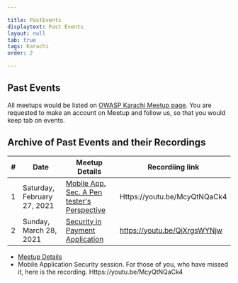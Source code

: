 ```yaml
---

title: PastEvents
displaytext: Past Events
layout: null
tab: true
tags: Karachi
order: 2

---
```


## Past Events

All meetups would be listed on [OWASP Karachi Meetup page](https://www.meetup.com/OWASP-Karachi-Chapter/). You are requested to make an account on Meetup and follow us, so that you would keep tab on events. 

## Archive of Past Events and their Recordings

| # | Date | Meetup Details | Recordiing link |  
| - | ----- | -----------| ---------------|  
| 1 | Saturday, February 27, 2021 | [Mobile App. Sec. A Pen tester's Perspective](https://www.meetup.com/OWASP-Karachi-Chapter/events/276516990/) | Https://youtu.be/McyQtNQaCk4 |  
| 2 | Sunday, March 28, 2021 | [Security in Payment Application](https://www.meetup.com/OWASP-Karachi-Chapter/events/277131011/) | https://youtu.be/QiXrgsWYNjw |

  - [Meetup Details](https://www.meetup.com/OWASP-Karachi-Chapter/events/276516990/)
  - Mobile Application Security session. For those of you, who have missed it, here is the recording. Https://youtu.be/McyQtNQaCk4
